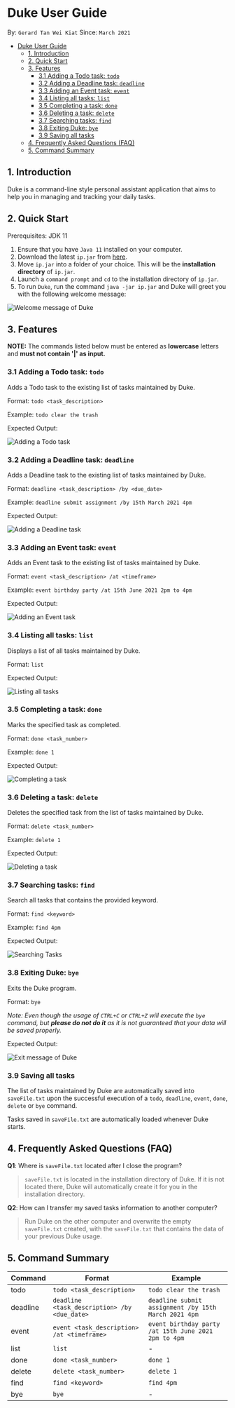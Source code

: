 # Duke User Guide

By: `Gerard Tan Wei Kiat` Since: `March 2021`

- [Duke User Guide](#duke-user-guide)
    * [1. Introduction](#1-introduction)
    * [2. Quick Start](#2-quick-start)
    * [3. Features](#3-features)
        + [3.1 Adding a Todo task: `todo`](#31-adding-a-todo-task-todo)
        + [3.2 Adding a Deadline task: `deadline`](#32-adding-a-deadline-task-deadline)
        + [3.3 Adding an Event task: `event`](#33-adding-an-event-task-event)
        + [3.4 Listing all tasks: `list`](#34-listing-all-tasks-list)
        + [3.5 Completing a task: `done`](#35-completing-a-task-done)
        + [3.6 Deleting a task: `delete`](#36-deleting-a-task-delete)
        + [3.7 Searching tasks: `find`](#37-searching-tasks-find)
        + [3.8 Exiting Duke: `bye`](#38-exiting-duke-bye)
        + [3.9 Saving all tasks](#39-saving-all-tasks)
    * [4. Frequently Asked Questions (FAQ)](#4-frequently-asked-questions-faq)
    * [5. Command Summary](#5-command-summary)

## 1. Introduction

Duke is a command-line style personal assistant application that aims to help you in managing and tracking
your daily tasks.

## 2. Quick Start

Prerequisites: JDK 11

1. Ensure that you have `Java 11` installed on your computer.
2. Download the latest `ip.jar` from [here](https://github.com/gerardtwk/ip/releases/tag/A-Release).
3. Move `ip.jar` into a folder of your choice. This will be the **installation directory** of `ip.jar`.
4. Launch a `command prompt` and `cd` to the installation directory of `ip.jar`.
5. To run `Duke`, run the command `java -jar ip.jar` and Duke will greet you with the following welcome message:

![Welcome message of Duke](DukeWelcomeMsg.jpg)

## 3. Features
**NOTE:** The commands listed below must be entered as **lowercase** letters and **must not contain '|' as input.**

### 3.1 Adding a Todo task: `todo`

Adds a Todo task to the existing list of tasks maintained by Duke.

Format: `todo <task_description>`

Example: `todo clear the trash`

Expected Output:

![Adding a Todo task](AddTodoTask.jpg)

### 3.2 Adding a Deadline task: `deadline`

Adds a Deadline task to the existing list of tasks maintained by Duke.

Format: `deadline <task_description> /by <due_date>`

Example: `deadline submit assignment /by 15th March 2021 4pm`

Expected Output:

![Adding a Deadline task](AddDeadlineTask.jpg)

### 3.3 Adding an Event task: `event`

Adds an Event task to the existing list of tasks maintained by Duke.

Format: `event <task_description> /at <timeframe>`

Example: `event birthday party /at 15th June 2021 2pm to 4pm`

Expected Output:

![Adding an Event task](AddEventTask.jpg)

### 3.4 Listing all tasks: `list`

Displays a list of all tasks maintained by Duke.

Format: `list`

Expected Output:

![Listing all tasks](ListAllTasks.jpg)

### 3.5 Completing a task: `done`

Marks the specified task as completed.

Format: `done <task_number>`

Example: `done 1`

Expected Output:

![Completing a task](CompletedTask.jpg)

### 3.6 Deleting a task: `delete`

Deletes the specified task from the list of tasks maintained by Duke.

Format: `delete <task_number>`

Example: `delete 1`

Expected Output:

![Deleting a task](DeleteTask.jpg)

### 3.7 Searching tasks: `find`

Search all tasks that contains the provided keyword.

Format: `find <keyword>`

Example: `find 4pm`

Expected Output:

![Searching Tasks](SearchingTasks.jpg)

### 3.8 Exiting Duke: `bye`

Exits the Duke program.

Format: `bye`

*Note: Even though the usage of `CTRL+C` or `CTRL+Z` will execute the `bye` command, but **please do not do it** as it 
is not guaranteed that your data will be saved properly.*

Expected Output:

![Exit message of Duke](ExitingDuke.jpg)

### 3.9 Saving all tasks

The list of tasks maintained by Duke are automatically saved into `saveFile.txt` upon the successful execution of a 
`todo`, `deadline`, `event`, `done`, `delete` or `bye` command. 

Tasks saved in `saveFile.txt` are automatically loaded whenever Duke starts.

## 4. Frequently Asked Questions (FAQ)

**Q1**: Where is `saveFile.txt` located after I close the program?
> `saveFile.txt` is located in the installation directory of Duke. 
>  If it is not located there, Duke will automatically create it for you in the installation directory.

**Q2**: How can I transfer my saved tasks information to another computer?
> Run Duke on the other computer and overwrite the empty `saveFile.txt` created, with the `saveFile.txt` that
> contains the data of your previous Duke usage.

## 5. Command Summary

Command | Format | Example |
------- | ------- | ------- | 
todo | `todo <task_description>` | `todo clear the trash` |
deadline | `deadline <task_description> /by <due_date>` | `deadline submit assignment /by 15th March 2021 4pm` |
event | `event <task_description> /at <timeframe>` | `event birthday party /at 15th June 2021 2pm to 4pm` |
list | `list` | - |
done | `done <task_number>` | `done 1` |
delete | `delete <task_number>` | `delete 1` |
find | `find <keyword>` | `find 4pm` |
bye | `bye` | - |